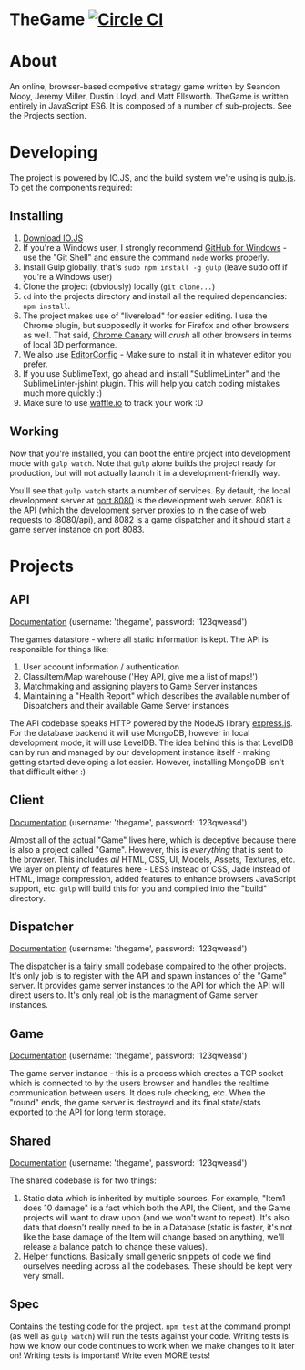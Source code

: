 TheGame [![Circle CI](https://circleci.com/gh/erulabs/thegame/tree/master.png?circle-token=b57c51c38c36f5e7fedcc046264bcfc9918c3ffc)](https://circleci.com/gh/erulabs/thegame/tree/master)
=============

# About
An online, browser-based competive strategy game written by Seandon Mooy, Jeremy Miller, Dustin Lloyd, and Matt Ellsworth. TheGame is written entirely in JavaScript ES6. It is composed of a number of sub-projects. See the Projects section.

# Developing
The project is powered by IO.JS, and the build system we're using is [gulp.js](http://gulpjs.com/). To get the components required:

## Installing
1. [Download IO.JS](https://iojs.org)
2. If you're a Windows user, I strongly recommend [GitHub for Windows](https://windows.github.com/) - use the "Git Shell" and ensure the command `node` works properly.
3. Install Gulp globally, that's `sudo npm install -g gulp` (leave sudo off if you're a Windows user)
4. Clone the project (obviously) locally (`git clone...`)
5. `cd` into the projects directory and install all the required dependancies: `npm install`.
6. The project makes use of "livereload" for easier editing. I use the Chrome plugin, but supposedly it works for Firefox and other browsers as well. That said, [Chrome Canary](https://www.google.com/chrome/browser/canary.html) will _crush_ all other browsers in terms of local 3D performance.
7. We also use [EditorConfig](http://editorconfig.org/) - Make sure to install it in whatever editor you prefer.
8. If you use SublimeText, go ahead and install "SublimeLinter" and the SublimeLinter-jshint plugin. This will help you catch coding mistakes much more quickly :)
9. Make sure to use [waffle.io](https://waffle.io/erulabs/thegame) to track your work :D

## Working
Now that you're installed, you can boot the entire project into development mode with `gulp watch`. Note that `gulp` alone builds the project ready for production, but will not actually launch it in a development-friendly way.

You'll see that `gulp watch` starts a number of services. By default, the local development server at [port 8080](http://localhost:8080) is the development web server. 8081 is the API (which the development server proxies to in the case of web requests to :8080/api), and 8082 is a game dispatcher and it should start a game server instance on port 8083.

# Projects
## API
[Documentation](http://thegame.erulabs.com/doc/api) (username: 'thegame', password: '123qweasd')

The games datastore - where all static information is kept. The API is responsible for things like:

1. User account information / authentication
2. Class/Item/Map warehouse ('Hey API, give me a list of maps!')
3. Matchmaking and assigning players to Game Server instances
4. Maintaining a "Health Report" which describes the available number of Dispatchers and their available Game Server instances

The API codebase speaks HTTP powered by the NodeJS library [express.js](http://expressjs.com/). For the database backend it will use MongoDB, however in local development mode, it will use LevelDB. The idea behind this is that LevelDB can by run and managed by our development instance itself - making getting started developing a lot easier. However, installing MongoDB isn't that difficult either :)

## Client
[Documentation](http://thegame.erulabs.com/doc/client) (username: 'thegame', password: '123qweasd')

Almost all of the actual "Game" lives here, which is deceptive because there is also a project called "Game". However, this is _everything_ that is sent to the browser. This includes _all_ HTML, CSS, UI, Models, Assets, Textures, etc. We layer on plenty of features here - LESS instead of CSS, Jade instead of HTML, image compression, added features to enhance browsers JavaScript support, etc. `gulp` will build this for you and compiled into the "build" directory.

## Dispatcher
[Documentation](http://thegame.erulabs.com/doc/dispatcher) (username: 'thegame', password: '123qweasd')

The dispatcher is a fairly small codebase compaired to the other projects. It's only job is to register with the API and spawn instances of the "Game" server. It provides game server instances to the API for which the API will direct users to. It's only real job is the managment of Game server instances.

## Game
[Documentation](http://thegame.erulabs.com/doc/game) (username: 'thegame', password: '123qweasd')

The game server instance - this is a process which creates a TCP socket which is connected to by the users browser and handles the realtime communication between users. It does rule checking, etc. When the "round" ends, the game server is destroyed and its final state/stats exported to the API for long term storage.

## Shared
[Documentation](http://thegame.erulabs.com/doc/shared) (username: 'thegame', password: '123qweasd')

The shared codebase is for two things:

1. Static data which is inherited by multiple sources. For example, "Item1 does 10 damage" is a fact which both the API, the Client, and the Game projects will want to draw upon (and we won't want to repeat). It's also data that doesn't really need to be in a Database (static is faster, it's not like the base damage of the Item will change based on anything, we'll release a balance patch to change these values).
2. Helper functions. Basically small generic snippets of code we find ourselves needing across all the codebases. These should be kept very very small.

## Spec
Contains the testing code for the project. `npm test` at the command prompt (as well as `gulp watch`) will run the tests against your code. Writing tests is how we know our code continues to work when we make changes to it later on! Writing tests is important! Write even MORE tests!
